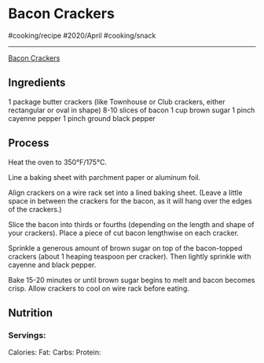 # Bacon Crackers
#cooking/recipe #2020/April #cooking/snack
- - - -
[Bacon Crackers](https://tiphero.com/bacon-crackers)

## Ingredients
1 package butter crackers (like Townhouse or Club crackers, either rectangular or oval in shape)
8-10 slices of bacon
1 cup brown sugar
1 pinch cayenne pepper
1 pinch ground black pepper

## Process
Heat the oven to 350°F/175°C.

Line a baking sheet with parchment paper or aluminum foil.

Align crackers on a wire rack set into a lined baking sheet. (Leave a little space in between the crackers for the bacon, as it will hang over the edges of the crackers.)

Slice the bacon into thirds or fourths (depending on the length and shape of your crackers). Place a piece of cut bacon lengthwise on each cracker.

Sprinkle a generous amount of brown sugar on top of the bacon-topped crackers (about 1 heaping teaspoon per cracker). Then lightly sprinkle with cayenne and black pepper.

Bake 15-20 minutes or until brown sugar begins to melt and bacon becomes crisp. Allow crackers to cool on wire rack before eating.

## Nutrition
### Servings:
Calories: 
Fat: 
Carbs: 
Protein: 